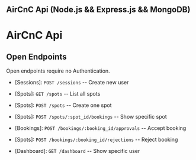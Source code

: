 ## AirCnC Api (Node.js && Express.js && MongoDB)

# AirCnC Api

## Open Endpoints

Open endpoints require no Authentication.

* [Sessions]: `POST /sessions` -- Create new user

* [Spots]: `GET /spots` -- List all spots
* [Spots]: `POST /spots` -- Create one spot
* [Spots]: `POST /spots/:spot_id/bookings` -- Show specific spot

* [Bookings]: `POST /bookings/:booking_id/approvals` -- Accept booking
* [Spots]: `POST /bookings/:booking_id/rejections` -- Reject booking

* [Dashboard]: `GET /dashboard` -- Show specific user
